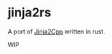 # jinja2rs 

A port of [Jinja2Cpp] written in rust.

[Jinja2Cpp]: https://github.com/jinja2cpp/jinja2cpp

WIP 
